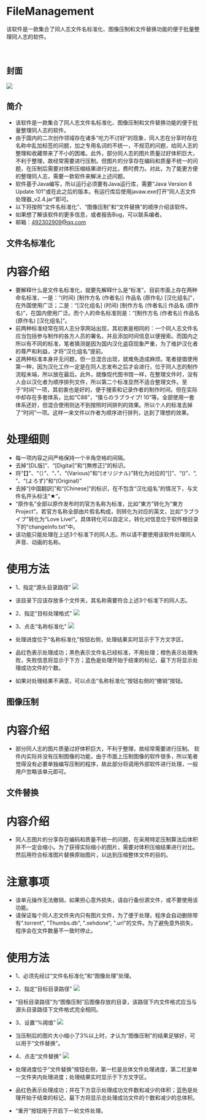 # FileManagement
该软件是一款集合了同人志文件名标准化、图像压制和文件替换功能的便于批量整理同人志的软件。

　　
## 封面
![](https://github.com/Sandigle/FileManagement/raw/master/image/1.jpg) 

## 简介

- 该软件是一款集合了同人志文件名标准化、图像压制和文件替换功能的便于批量整理同人志的软件。
- 由于国内的二次创作领域存在诸多“吃力不讨好”的现象，同人志在分享时存在名称中乱加标签的问题，加之专用名词的不统一，不规范的问题，给同人志的整理和收藏带来了不小的困难。此外，部分同人志的图片质量过好体积巨大，不利于整理，故经常需要进行压制。但图片的分享存在编码和质量不统一的问题，在压制后需要对体积压缩结果进行对比，费时费力。对此，为了能更方便的整理同人志，需要一款软件来解决上述问题。
- 软件基于Java编写，所以运行必须要有Java运行库，需要“Java Version 8 Update 101”或在此之后的版本。有运行库后使用javaw.exe打开“同人志文件处理器_v2.4.jar”即可。
- 以下将按照“文件名标准化”、“图像压制”和“文件替换”的顺序介绍该软件。
- 如果想了解该软件的更多信息，或者报告Bug，可以联系编者。
- 邮箱：492302909@qq.com

## 文件名标准化
# 内容介绍
- 要解释什么是文件名标准化，就要先解释什么是“标准”。目前市面上存在两种命名标准，一是：“(时间) [制作方名 (作者名)] 作品名 (原作名) [汉化组名]”，在外国使用广泛；二是：“[汉化组名] (时间) [制作方名 (作者名)] 作品名 (原作名)”，在国内使用广泛。而个人的命名标准则是：“[制作方名 (作者名)] 作品名 (原作名) [汉化组名]”。
- 前两种标准经常在同人志分享网站出现，其初衷是相同的：一个同人志文件名应当包括参与制作的各方人员的署名，并且添加时间信息以便搜索。而国内之所以有不同的标准，笔者猜测是因为国内汉化盗窃现象严重，为了维护汉化者的尊严和利益，才将“汉化组名”提前。
- 这两种标准本身并无问题，但一旦混合出现，就难免造成麻烦。笔者提倡使用第一种，因为汉化工作一定是在同人志发布之后才会进行，位于同人志的制作流程末端，所以放在最后。此外，就像现代图书馆一样，在整理文件时，没有人会以汉化者为顺序排列文件，所以第二个标准显然不适合整理文件。至于“时间”一项，其初衷也是好的，便于搜索和记录作者的制作时间。但在实际中却存在多套体系，比如“C88”，“僕らのラブライブ! 10”等。全部使用一套体系还好，但混合使用则达不到按照时间排列的效果。所以个人的标准去掉了“时间”一项。这样一来文件以作者为顺序进行排列，达到了理想的效果。
# 处理细则
- 每一项内容之间严格保持一个半角空格的间隔。
- 去掉“[DL版]”、“[Digital]”和“[無修正]”的标识。
- 将“【】”、“（）”、“、”、“(Various)”和“(オリジナル)”转化为对应的“[]”、“()”、“, ”、“(よろず)”和“(Original)”
- 去掉“[中国翻訳]”和“[Chinese]”的标识，在不包含“汉化组名”的情况下，与文件名开头标注“★”。
- “原作名”全部以原作发布时的官方名称为标准，比如“東方”转化为“東方Project”。若官方名称全部由片假名构成，则转化为对应的英文，比如“ラブライブ”转化为“Love Live!”。具体转化可以自定义，转化对信息位于软件根目录下的“changeInfo.txt”中。
- 该功能只能处理在上述3个标准下的同人志。所以请不要使用该软件处理同人声音、动画的名称。
# 使用方法
- 1、指定“源头目录路径”
 ![](https://github.com/Sandigle/FileManagement/raw/master/image/2.jpg) 
- 该目录下应该存放多个文件夹，其名称需要符合上述3个标准下的同人志。

- 2、指定“目标处理格式”
 ![](https://github.com/Sandigle/FileManagement/raw/master/image/3.jpg) 
- 3、点击“名称标准化”
 ![](https://github.com/Sandigle/FileManagement/raw/master/image/4.jpg) 
- 处理进度位于“名称标准化”按钮右侧，处理结果实时显示于下方文字区。
- 品红色表示处理成功；黑色表示文件名已经标准，不用处理；橙色表示处理失败，失败信息将显示于下方；蓝色是处理开始于结束的标记，最下方将显示处理成功文件的个数。
- 如果对处理结果不满意，可以点击“名称标准化”按钮右侧的“撤销”按钮。

## 图像压制
# 内容介绍
- 部分同人志的图片质量过好体积巨大，不利于整理，故经常需要进行压制。	软件内实际并没有压制图像的功能，由于市面上压制图像的软件很多，所以笔者觉得没有必要单独编写压制的程序，故此部分将调用外部软件进行处理，一般用户忽略该单元即可。

## 文件替换
# 内容介绍
- 同人志图片的分享存在编码和质量不统一的问题，在采用特定压制算法后体积并不一定会缩小。为了获得实际缩小的图片，需要对体积压缩结果进行对比。然后用符合标准图片替换原始图片，以达到压缩整体文件的目的。
# 注意事项
- 该单元操作无法撤销，如果担心意外损失，请自行备份源文件，或不要使用该功能。
- 请保证每个同人志文件夹内只有图片文件，为了便于处理，程序会自动删除带有".torrent", "Thumbs.db", ".xehdone", ".url"的文件。为了避免意外损失，程序会在文件数量不一致时停止。
# 使用方法
- 1、必须先经过“文件名标准化”和“图像处理”处理。

- 2、指定“目标目录路径”
 ![](https://github.com/Sandigle/FileManagement/raw/master/image/5.jpg) 
- “目标目录路径”为“图像压制”后图像存放的目录，该路径下内文件格式应当与源头目录路径下文件格式完全相同。

- 3、设置“%阈值”
 ![](https://github.com/Sandigle/FileManagement/raw/master/image/6.jpg) 
- 当压制后的图片大小缩小了3%以上时，才认为“图像压制”的结果足够好，可以用于“文件替换”。

- 4、点击“文件替换”
 ![](https://github.com/Sandigle/FileManagement/raw/master/image/7.jpg) 

- 处理进度位于“文件替换”按钮右侧，第一栏是总体文件处理进度，第二栏是单一文件夹内处理进度；处理结果实时显示于下方文字区。
- 品红色表示处理成功；并在下方显示处理成功文件数和减少的体积；蓝色是处理开始于结束的标记，最下方将显示总处理成功文件的个数和减少的总体积。
- “重开”按钮用于开启下一轮文件处理。

